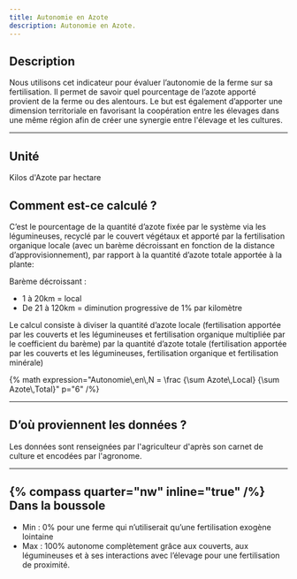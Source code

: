 ```yaml
---
title: Autonomie en Azote
description: Autonomie en Azote.
---
```


## Description

Nous utilisons cet indicateur pour évaluer l’autonomie de la ferme sur sa fertilisation. Il permet de savoir quel pourcentage de l’azote apporté provient de la ferme ou des alentours. Le but est également d’apporter une dimension territoriale en favorisant la coopération entre les élevages dans une même région afin de créer une synergie entre l'élevage et les cultures.

---

## Unité

Kilos d'Azote par hectare

## Comment est-ce calculé ?

C’est le pourcentage de la quantité d’azote fixée par le système via les légumineuses, recyclé par le couvert végétaux et apporté par la fertilisation organique locale (avec un barème décroissant en fonction de la distance d’approvisionnement), par rapport à la quantité d’azote totale apportée à la plante:

Barème décroissant :

- 1 à 20km = local
- De 21 à 120km = diminution progressive de 1% par kilomètre

Le calcul consiste à diviser la quantité d’azote locale (fertilisation apportée par les couverts et les légumineuses et fertilisation organique multipliée par le coefficient du barème) par la quantité d’azote totale (fertilisation apportée par les couverts et les légumineuses, fertilisation organique et fertilisation minérale)

{% math expression="Autonomie\\,en\\,N = \\frac {\\sum Azote\\,Local} {\\sum Azote\\,Total}" p="6" /%}

---

## D’où proviennent les données ?

Les données sont renseignées par l'agriculteur d'après son carnet de culture et encodées par l'agronome.

---

## {% compass quarter="nw" inline="true" /%} Dans la boussole

- Min : 0% pour une ferme qui n’utiliserait qu’une fertilisation exogène lointaine
- Max : 100% autonome complètement grâce aux couverts, aux légumineuses et à ses interactions avec l’élevage pour une fertilisation de proximité.
